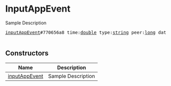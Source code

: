 # InputAppEvent

Sample Description

<pre>
<a href="../constructor/inputAppEvent">inputAppEvent</a>#770656a8 time:<a href="../type/double.md">double</a> type:<a href="../type/string.md">string</a> peer:<a href="../type/long.md">long</a> data:<a href="../type/string.md">string</a> = <a href="../type/InputAppEvent.md">InputAppEvent</a>;

</pre>

## Constructors

| Name | Description |
|------|-------------|
| [inputAppEvent](../constructor/inputAppEvent.md) | Sample Description |

